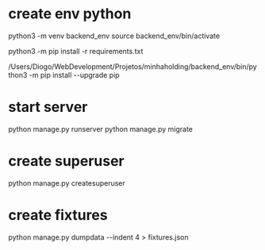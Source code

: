 # create env python

python3 -m venv backend_env
source backend_env/bin/activate

python3 -m pip install -r requirements.txt

/Users/Diogo/WebDevelopment/Projetos/minhaholding/backend_env/bin/python3 -m pip install --upgrade pip

# start server

python manage.py runserver
python manage.py migrate

# create superuser

python manage.py createsuperuser

# create fixtures

python manage.py dumpdata --indent 4 > fixtures.json
